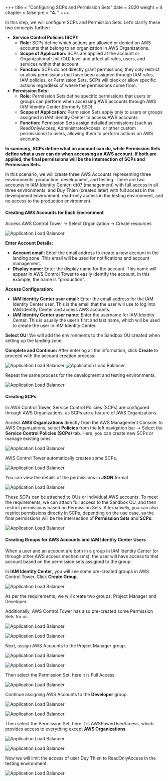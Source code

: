 +++
title = "Configuring SCPs and Permission Sets"
date = 2020
weight = 4
chapter = false
pre = "<b>4. </b>"
+++

In this step, we will configure SCPs and Permission Sets. Let’s clarify these two concepts further:

- **Service Control Policies (SCP):**
  - **Role:** SCPs define which actions are allowed or denied on AWS accounts that belong to an organization in AWS Organizations.
  - **Scope of Application:** SCPs are applied at the account or Organizational Unit (OU) level and affect all roles, users, and services within that account.
  - **Function:** SCPs do not directly grant permissions; they only restrict or allow permissions that have been assigned through IAM roles, IAM policies, or Permission Sets. SCPs will block or allow specific actions regardless of where the permissions come from.
- **Permission Sets:**
  - **Role:** Permission Sets define specific permissions that users or groups can perform when accessing AWS accounts through AWS IAM Identity Center (formerly SSO).
  - **Scope of Application:** Permission Sets apply only to users or groups assigned in IAM Identity Center to access AWS accounts.
  - **Function:** Permission Sets assign detailed permissions (such as ReadOnlyAccess, AdministratorAccess, or other custom permissions) to users, allowing them to perform actions on AWS accounts.

**In summary, SCPs define what an account can do, while Permission Sets define what a user can do when accessing an AWS account. If both are applied, the final permissions will be the intersection of SCPs and Permission Sets.**

In this scenario, we will create three AWS Accounts representing three environments: production, development, and testing. There are two accounts in IAM Identity Center: dt07 (management) with full access in all three environments, and Duy Thien (created later) with full access in the development environment, read-only access in the testing environment, and no access to the production environment.

#### Creating AWS Accounts for Each Environment

Access AWS Control Tower → Select Organization → Create resources

![Application Load Balancer](/images/4/4.1.png?width=90pc)

**Enter Account Details:**
  - **Account email:** Enter the email address to create a new account in the landing zone. This email will be used for notifications and account management.
  - **Display name:** Enter the display name for the account. This name will appear in AWS Control Tower to easily identify the account. In this example, the name is "production".
  
**Access Configuration:**
  - **IAM Identity Center user email:** Enter the email address for the IAM Identity Center user. This is the email that the user will use to log into IAM Identity Center and access AWS accounts.
  - **IAM Identity Center user name:** Enter the username for IAM Identity Center. This is usually the user’s first and last name, which will be used to create the user in IAM Identity Center.
  
**Select OU:** We will add the environments to the Sandbox OU created when setting up the landing zone.

**Complete and Continue:** After entering all the information, click **Create** to proceed with the account creation process.

![Application Load Balancer](/images/4/4.2.png?width=90pc)
![Application Load Balancer](/images/4/4.3.png?width=90pc)

Repeat the same process for the development and testing environments.

![Application Load Balancer](/images/4/4.4.png?width=90pc)

#### Creating SCPs

In AWS Control Tower, Service Control Policies (SCPs) are configured through AWS Organizations, as SCPs are a feature of AWS Organizations.

Access **AWS Organizations** directly from the AWS Management Console. In AWS Organizations, select **Policies** from the left navigation bar → Select the **Service Control Policies (SCPs)** tab. Here, you can create new SCPs or manage existing ones.

![Application Load Balancer](/images/4/4.5.png?width=90pc)

AWS Control Tower automatically creates some SCPs.

![Application Load Balancer](/images/4/4.6.png?width=90pc)

You can view the details of the permissions in **JSON** format

![Application Load Balancer](/images/4/4.7.png?width=90pc)

These SCPs can be attached to OUs or individual AWS accounts. To meet the requirements, we can attach full access to the Sandbox OU, and then restrict permissions based on Permission Sets. Alternatively, you can also restrict permissions directly in SCPs, depending on the use case, as the final permissions will be the intersection of **Permission Sets** and **SCPs**.

![Application Load Balancer](/images/4/4.8.png?width=90pc)

#### Creating Groups for AWS Accounts and IAM Identity Center Users

When a user and an account are both in a group in IAM Identity Center (or through other AWS access mechanisms), the user will have access to that account based on the permission sets assigned to the group.

In **IAM Identity Center**, you will see some pre-created groups in AWS Control Tower. Click **Create Group**.

![Application Load Balancer](/images/4/4.9.png?width=90pc)

As per the requirements, we will create two groups: Project Manager and Developer.

Additionally, AWS Control Tower has also pre-created some Permission Sets for us.

![Application Load Balancer](/images/4/4.10.png?width=90pc)

![Application Load Balancer](/images/4/4.11.png?width=90pc)

Next, assign AWS Accounts to the Project Manager group.

![Application Load Balancer](/images/4/4.12.png?width=90pc)

![Application Load Balancer](/images/4/4.13.png?width=90pc)

Then select the Permission Set, here it is Full Access.

![Application Load Balancer](/images/4/4.15.png?width=90pc)

Continue assigning AWS Accounts to the **Developer** group.

![Application Load Balancer](/images/4/4.16.png?width=90pc)

![Application Load Balancer](/images/4/4.17.png?width=90pc)

Then select the Permission Set, here it is AWSPowerUserAccess, which provides access to everything except **AWS Organizations**.

![Application Load Balancer](/images/4/4.18.png?width=90pc)

![Application Load Balancer](/images/4/4.19.png?width=90pc)

Now we will limit the access of user Duy Thien to ReadOnlyAccess in the testing environment. 

![Application Load Balancer](/images/4/4.20.png?width=90pc)